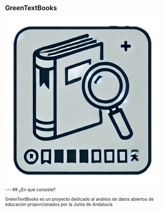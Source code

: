 ## GreenTextBooks

<img class="r-stretch" style="text-align: center" src="assets/logo.png">
---
## ¿En qué consiste?

GreenTextBooks es un proyecto dedicado al análisis de datos abiertos de educación proporcionados por la Junta de Andalucía <!-- .element: class="fragment" -->
